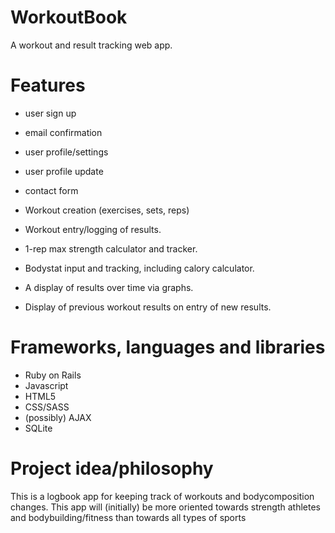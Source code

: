 WorkoutBook
===========

A workout and result tracking web app.


Features
===========

- user sign up
- email confirmation
- user profile/settings
- user profile update
- contact form

- Workout creation (exercises, sets, reps) 
- Workout entry/logging of results.
- 1-rep max strength calculator and tracker.
- Bodystat input and tracking, including calory calculator.
- A display of results over time via graphs. 
- Display of previous workout results on entry of new results.

Frameworks, languages and libraries
==========

- Ruby on Rails
- Javascript 
- HTML5
- CSS/SASS
- (possibly) AJAX
- SQLite


Project idea/philosophy
==========
This is a logbook app for keeping track of workouts and bodycomposition changes. 
This app will (initially) be more oriented towards strength athletes and bodybuilding/fitness than towards all types of sports

